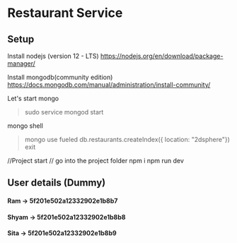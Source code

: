 # Restaurant Service

## Setup

Install nodejs (version 12 - LTS)
https://nodejs.org/en/download/package-manager/

Install mongodb(community edition)
https://docs.mongodb.com/manual/administration/install-community/

Let's start mongo

> sudo service mongod start

mongo shell

> mongo
> use fueled
> db.restaurants.createIndex({ location: "2dsphere"})
> exit

//Project start
// go into the project folder
npm i
npm run dev

## User details (Dummy)

#### Ram -> 5f201e502a12332902e1b8b7

#### Shyam -> 5f201e502a12332902e1b8b8

#### Sita -> 5f201e502a12332902e1b8b9

